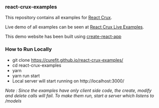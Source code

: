 ### react-crux-examples

This repository contains all examples for [React Crux](https://github.com/curefit/react-crux).

Live demo of all examples can be seen at [React Crux Live Examples](https://curefit.github.io/react-crux-examples/).

This demo website has been built using [create-react-app](https://github.com/facebook/create-react-app)

### How to Run Locally
- git clone https://curefit.github.io/react-crux-examples/
- cd react-crux-examples
- yarn
- yarn run start
- Local server will start running on http://localhost:3000/

_Note : Since the examples have only client side code, the create, modify and delete calls will fail. To make them run, start a server which listens to /models_
